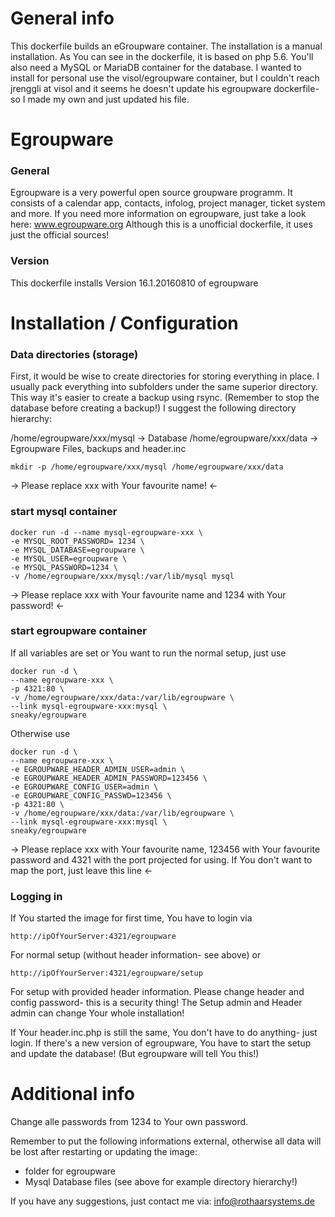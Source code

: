 # General info

This dockerfile builds an eGroupware container. The installation is a manual installation. As You can see in the dockerfile, it is based on php 5.6.
You'll also need a MySQL or MariaDB container for the database.
I wanted to install for personal use the visol/egroupware container, but I couldn't reach jrenggli at visol and it seems he doesn't update his egroupware dockerfile- so I made my own and just updated his file. 

# Egroupware
### General
Egroupware is a very powerful open source groupware programm. It consists of a  calendar app, contacts, infolog, project manager, ticket system and more.
If you need more information on egroupware, just take a look here: www.egroupware.org
Although this is a unofficial dockerfile, it uses just the official sources! 

### Version
This dockerfile installs Version 16.1.20160810 of egroupware

# Installation / Configuration
### Data directories (storage)
First, it would be wise to create directories for storing everything in place. I usually pack everything into subfolders under the same superior directory. This way it's easier to create a backup using rsync. (Remember to stop the database before creating a backup!)
I suggest the following directory hierarchy:

/home/egroupware/xxx/mysql  	-> Database
/home/egroupware/xxx/data  	-> Egroupware Files, backups and header.inc


	mkdir -p /home/egroupware/xxx/mysql /home/egroupware/xxx/data
-> Please replace xxx with Your favourite name! <-

### start mysql container

	docker run -d --name mysql-egroupware-xxx \
	-e MYSQL_ROOT_PASSWORD= 1234 \
	-e MYSQL_DATABASE=egroupware \
	-e MYSQL_USER=egroupware \
	-e MYSQL_PASSWORD=1234 \
	-v /home/egroupware/xxx/mysql:/var/lib/mysql mysql
	
-> Please replace xxx with Your favourite name and 1234 with Your password! <-

### start egroupware container
If all variables are set or You want to run the normal setup, just use

	docker run -d \
	--name egroupware-xxx \
	-p 4321:80 \
	-v /home/egroupware/xxx/data:/var/lib/egroupware \
	--link mysql-egroupware-xxx:mysql \
	sneaky/egroupware	


Otherwise use

	docker run -d \
	--name egroupware-xxx \
	-e EGROUPWARE_HEADER_ADMIN_USER=admin \
	-e EGROUPWARE_HEADER_ADMIN_PASSWORD=123456 \
	-e EGROUPWARE_CONFIG_USER=admin \
	-e EGROUPWARE_CONFIG_PASSWD=123456 \
	-p 4321:80 \
	-v /home/egroupware/xxx/data:/var/lib/egroupware \
	--link mysql-egroupware-xxx:mysql \
	sneaky/egroupware

-> Please replace xxx with Your favourite name, 123456 with Your favourite password and 4321 with the port projected for using. If You don't want to map the port, just leave this line <-
### Logging in
If You started the image for first time, You have to login via
	
	http://ipOfYourServer:4321/egroupware
For normal setup (without header information- see above) or
	
	http://ipOfYourServer:4321/egroupware/setup
For setup with provided header information. Please change header and config password- this is a security thing! The Setup admin and Header admin can change Your whole installation!

If Your header.inc.php is still the same, You don't have to do anything- just login. 
If there's a new version of egroupware, You have to start the setup and update the database! (But egroupware will tell You this!) 

# Additional info
Change alle passwords from 1234 to Your own password. 

Remember to put the following informations external, otherwise all data will be lost after restarting or updating the image:
- folder for egroupware
- Mysql Database files
(see above for example directory hierarchy!)

If you have any suggestions, just contact me via: info@rothaarsystems.de
